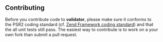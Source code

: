 Contributing
-------------

Before you contribute code to **validator**, please make sure it conforms to the PSR2 coding standard (cf.
[Zend Framework coding standard](https://github.com/zendframework/zend-coding-standard)) and that the all unit tests still pass. The easiest way to contribute is to work on a your own fork than submit a pull request.

